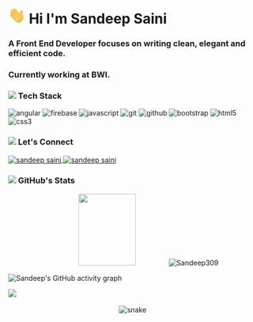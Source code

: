 <h1><img src="https://raw.githubusercontent.com/ABSphreak/ABSphreak/master/gifs/Hi.gif" width="35">  Hi I'm Sandeep Saini</h1>

<h3>A Front End Developer focuses on writing clean, elegant and efficient code.</h3>

<h3>Currently working at BWI.</i></h3>

<h3><img src="https://camo.githubusercontent.com/beb64ff21c883e318e4f5db5231c2ba4175705bea1c9249e82a41ab375db4f75/68747470733a2f2f6d65646961322e67697068792e636f6d2f6d656469612f51737347456d706b79454f684243623765312f67697068792e6769663f6369643d656366303565343761306e336769316266716e74716d6f62386739616964316f796a327772336473336d67373030626c267269643d67697068792e676966" width="35"/> Tech Stack</h3>

<p>
<img src="https://img.shields.io/badge/Angular-c3002f?style=for-the-badge&logo=angular&logoColor=white" alt="angular"/>
<img src="https://img.shields.io/badge/firebase-ffcb2e?style=for-the-badge&logo=ionic&logoColor=black" alt="firebase" />
<img src="https://img.shields.io/badge/JavaScript-323330?style=for-the-badge&logo=javascript&logoColor=F7DF1E" alt="javascript"/>
  <img src="https://img.shields.io/badge/Git-f44d27?style=for-the-badge&logo=git&logoColor=white" alt="git"/>
<img src="https://img.shields.io/badge/GitHub-100000?style=for-the-badge&logo=github&logoColor=white" alt="github"/>
<img src="https://img.shields.io/badge/Bootstrap-563D7C?style=for-the-badge&logo=bootstrap&logoColor=white" alt="bootstrap"/>
<img src="https://img.shields.io/badge/HTML5-E34F26?style=for-the-badge&logo=html5&logoColor=white" alt="html5"/>
<img src="https://img.shields.io/badge/CSS3-1572B6?style=for-the-badge&logo=css3&logoColor=white" alt="css3"/>
<!-- <img src="https://img.shields.io/badge/Node.js-339933?style=for-the-badge&logo=nodedotjs&logoColor=white" alt="nodejs" /> -->
<!-- <img src="https://img.shields.io/badge/Express.js-000000?style=for-the-badge&logo=express&logoColor=white" alt="expressjs"/> -->
<!-- <img src="https://img.shields.io/badge/MongoDB-4EA94B?style=for-the-badge&logo=mongodb&logoColor=white" alt="mongodb"/> -->
</p>

<h3><img src="https://raw.githubusercontent.com/ShahriarShafin/ShahriarShafin/main/Assets/handshake.gif" width="80" /> Let's Connect</h3>
<p>
<a href="https://www.linkedin.com/in/sandeep-saini-2b2382135" target="_blank">
  <img align="center" src="https://img.shields.io/badge/LinkedIn-0077B5?style=for-the-badge&logo=linkedin&logoColor=white" alt="sandeep saini" />
</a>
<a title="sandeepsaini6237@gmail.com" href="mailto:sandeepsaini6237@gmail.com" target="_blank">
  <img align="center" src="https://img.shields.io/badge/Gmail-D14836?style=for-the-badge&logo=gmail&logoColor=white" alt="sandeep saini" />
</a> 
</p>

<h3><img src="https://camo.githubusercontent.com/f11b92476ee793cfe97f20e0564ab552bd9bd670179d7b6772c59bb4d3218ca6/68747470733a2f2f692e70696e696d672e636f6d2f6f726967696e616c732f36352f63342f66342f36356334663435323537316265313236316539633632336637646134383861632e676966" width="35"/> GitHub's Stats</h3>

<p align="center">
<!-- GitHub Streak -->
<img width="48%" height="145" src="https://github-readme-streak-stats.herokuapp.com?user=Sandeep309&hide_border=true&theme=radical">

<img width="48%" height="145" src="https://github-readme-stats.vercel.app/api/top-langs/?username=Sandeep309&layout=compact&hide_border=true&theme=radical" alt="Sandeep309"  />

<!-- <img height="145" src="https://github-readme-stats.vercel.app/api?username=Sandeep309&show_icons=true&theme=radical"> -->
</p>

<!-- ## Most Used Languages -->

<!-- ![Your Repository's Stats](https://github-readme-stats.vercel.app/api/top-langs/?username=Sandeep309&hide_progress=true&theme=dark) -->

![Sandeep's GitHub activity graph](https://activity-graph.herokuapp.com/graph?username=Sandeep309&hide_border=true&theme=redical)
<p>
<img src="https://github-readme-activity-graph.vercel.app/graph?username=Sandeep309"> 
</p>

<p align="center">
   <img src="https://github.com/sandeep309/svgIcons/blob/main/github-contribution-grid-snake.svg" alt="snake">
</p>
